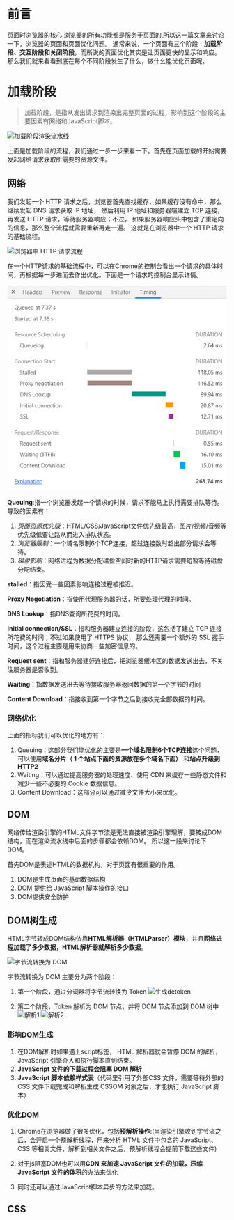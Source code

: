 # 前言
页面时浏览器的核心,浏览器的所有功能都是服务于页面的,所以这一篇文章来讨论一下，浏览器的页面和页面优化问题。
通常来说，一个页面有三个阶段：**加载阶段、交互阶段和关闭阶段**，而所说的页面优化其实是让页面更快的显示和响应。
那么我们就来看看到底在每个不同阶段发生了什么，做什么能优化页面呢。

# 加载阶段
>加载阶段，是指从发出请求到渲染出完整页面的过程，影响到这个阶段的主要因素有网络和JavaScript脚本。

![加载阶段渲染流水线](https://static001.geekbang.org/resource/image/5d/7b/5d8716586b5f4d719097dca881007a7b.jpg)

上面是加载阶段的流程，我们通过一步一步来看一下。首先在页面加载的开始需要发起网络请求获取所需要的资源文件。

## 网络
我们发起一个 HTTP 请求之后，浏览器首先查找缓存，如果缓存没有命中，那么继续发起 DNS 请求获取 IP 地址，
然后利用 IP 地址和服务器端建立 TCP 连接，再发送 HTTP 请求，等待服务器响应；不过，
如果服务器响应头中包含了重定向的信息，那么整个流程就需要重新再走一遍。
这就是在浏览器中一个 HTTP 请求的基础流程。

![浏览器中 HTTP 请求流程](https://static001.geekbang.org/resource/image/1f/e0/1f4f8c194b02975f6d2848b7b73175e0.png)

在一个HTTP请求的基础流程中，可以在Chrome的控制台看出一个请求的具体时间，再根据每一步进而去作出优化。下面是一个请求的控制台显示详情。

![控制台](https://raw.githubusercontent.com/JferLao/myBlog/master/images/network.jpg)

**Queuing**:指一个浏览器发起一个请求的时候，请求不能马上执行需要排队等待。导致的因素有：
1. *页面资源优先级*：HTML/CSS/JavaScript文件优先级最高，图片/视频/音频等优先级低要让路从而进入排队状态。
2. *浏览器限制*：一个域名限制6个TCP连接，超过连接数时超出部分请求会等待。
3. *磁盘影响*：网络进程为数据分配磁盘空间时新的HTTP请求需要短暂等待磁盘分配结束。

**stalled**：指因受一些因素影响连接过程被推迟。

**Proxy Negotiation**：指使用代理服务器的话，所要处理代理的时间。

**DNS Lookup**：指DNS查询所花费的时间。

**Initial connection/SSL**：指和服务器建立连接的阶段，这包括了建立 TCP 连接所花费的时间；不过如果使用了 HTTPS 协议，
那么还需要一个额外的 SSL 握手时间，这个过程主要是用来协商一些加密信息的。

**Request sent**：指和服务器建好连接后，把浏览器缓冲区的数据发送出去，不关注服务器是否收到。

**Waiting**：指数据发送出去等待接收服务器返回数据的第一个字节的时间

**Content Download**：指接收到第一个字节之后到接收完全部数据的时间。

### 网络优化
上面的指标我们可以优化的地方有：
1. Queuing：这部分我们能优化的主要是**一个域名限制6个TCP连接**这个问题，可以使用**域名分片（ 1 个站点下面的资源放在多个域名下面）** 和**站点升级到HTTP2**
2. Waiting：可以通过提高服务器的处理速度、使用 CDN 来缓存一些静态文件和减少一些不必要的 Cookie 数据信息。
3. Content Download：这部分可以通过减少文件大小来优化。

## DOM
网络传给渲染引擎的HTML文件字节流是无法直接被渲染引擎理解，要转成DOM结构，而在渲染流水线中后面的步骤都会依赖DOM。
所以这一段来讨论下DOM。

首先DOM是表述HTML的数据机构，对于页面有很重要的作用。
1. DOM是生成页面的基础数据结构
2. DOM 提供给 JavaScript 脚本操作的接口
3. DOM提供安全防护

## DOM树生成
HTML字节转成DOM结构依靠**HTML解析器（HTMLParser）模块**，并且**网络进程加载了多少数据，HTML解析器就解析多少数据**。

![字节流转换为 DOM](https://static001.geekbang.org/resource/image/1b/8c/1bfcd419acf6402c20ffc1a5b1909d8c.png)

字节流转换为 DOM 主要分为两个阶段：
1. 第一个阶段，通过分词器将字节流转换为 Token
![生成detoken](https://static001.geekbang.org/resource/image/b1/ac/b16d2fbb77e12e376ac0d7edec20ceac.png)

2. 第二个阶段，Token 解析为 DOM 节点，并将 DOM 节点添加到 DOM 树中
![解析1](https://static001.geekbang.org/resource/image/c4/a6/c4a255a8881ef9d21e419aa010ce24a6.png)
![解析2](https://static001.geekbang.org/resource/image/aa/2e/aabf14cde38b058c5203195db82ec22e.png)

### 影响DOM生成
1. 在DOM解析时如果遇上script标签， HTML 解析器就会暂停 DOM 的解析，JavaScript 引擎介入和执行脚本直到结束。
2. **JavaScript 文件的下载过程会阻塞 DOM 解析**
3. **JavaScript 脚本依赖样式表**（代码里引用了外部CSS 文件，需要等待外部的CSS 文件下载完成和解析生成 CSSOM 对象之后，才能执行 JavaScript 脚本）

### 优化DOM
1. Chrome在浏览器做了很多优化，包括**预解析操作**:(当渲染引擎收到字节流之后，会开启一个预解析线程，用来分析 HTML 文件中包含的 JavaScript、CSS 等相关文件，解析到相关文件之后，预解析线程会提前下载这些文件)

2. 对于js阻塞DOM也可以用**CDN 来加速 JavaScript 文件的加载，压缩 JavaScript 文件的体积**的办法来优化

3. 同时还可以通过JavaScript脚本异步的方法来加载。


## CSS